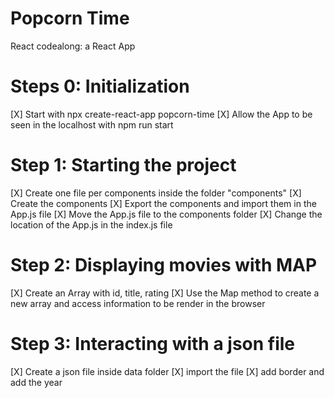# Popcorn Time
React codealong: a React App

# Steps 0: Initialization
[X] Start with npx create-react-app popcorn-time
[X] Allow the App to be seen in the localhost with npm run start

# Step 1: Starting the project
[X] Create one file per components inside the folder "components"
[X] Create the components
[X] Export the components and import them in the App.js file
[X] Move the App.js file to the components folder
[X] Change the location of the App.js in the index.js file

# Step 2: Displaying movies with MAP
[X] Create an Array with id, title, rating
[X] Use the Map method to create a new array and access information to be render in the browser

# Step 3: Interacting with a json file
[X] Create a json file inside data folder
[X] import the file
[X] add border and add the year